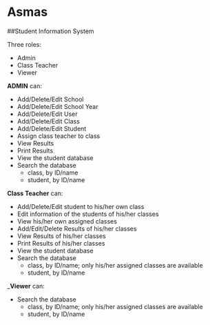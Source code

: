 # __Asmas__
##Student Information System 

Three roles: 
* Admin
* Class Teacher
* Viewer

__ADMIN__ can:
* Add/Delete/Edit School
* Add/Delete/Edit School Year
* Add/Delete/Edit User
* Add/Delete/Edit Class
* Add/Delete/Edit Student
* Assign class teacher to class
* View Results
* Print Results
* View the student database
* Search the database
  * class, by ID/name
  * student, by ID/name
  
__Class Teacher__ can:
* Add/Delete/Edit student to his/her own class
* Edit information of the students of his/her classes
* View his/her own assigned classes
* Add/Edit/Delete Results of his/her classes
* View Results of his/her classes
* Print Results of his/her classes
* View the student database
* Search the database
  * class, by ID/name; only his/her assigned classes are available
  * student, by ID/name

___Viewer__ can:
* Search the database
  * class, by ID/name; only his/her assigned classes are available
  * student, by ID/name

